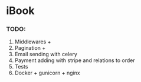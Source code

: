 # iBook
### TODO:
1. Middlewares  +
2. Pagination  +
3. Email sending with celery
4. Payment adding with stripe and relations to order
5. Tests
6. Docker + gunicorn + nginx
